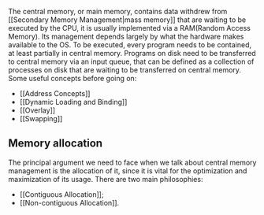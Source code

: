 The central memory, or main memory, contains data withdrew from [[Secondary Memory Management|mass memory]] that are waiting to be executed by the CPU, it is usually implemented via a RAM(Random Access Memory). Its management depends largely by what the hardware makes available to the OS.
To be executed, every program needs to be contained, at least partially in central memory.
Programs on disk need to be transferred to central memory via an input queue, that can be defined as a collection of processes on disk that are waiting to be transferred on central memory.
Some useful concepts before going on:
- [[Address Concepts]]
- [[Dynamic Loading and Binding]]
- [[Overlay]]
- [[Swapping]]

## Memory allocation
The principal argument we need to face when we talk about central memory management is the allocation of it, since it is vital for the optimization and maximization of its usage.
There are two main philosophies:
- [[Contiguous Allocation]];
- [[Non-contiguous Allocation]].
